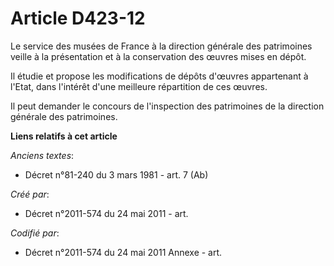 # Article D423-12

Le service des musées de France à la direction générale des patrimoines veille à la présentation et à la conservation des
œuvres mises en dépôt.

Il étudie et propose les modifications de dépôts d'œuvres appartenant à l'Etat, dans l'intérêt d'une meilleure répartition de
ces œuvres.

Il peut demander le concours de l'inspection des patrimoines de la direction générale des patrimoines.

**Liens relatifs à cet article**

_Anciens textes_:

  - Décret n°81-240 du 3 mars 1981 - art. 7 (Ab)

_Créé par_:

  - Décret n°2011-574 du 24 mai 2011  - art.

_Codifié par_:

  - Décret n°2011-574 du 24 mai 2011 Annexe - art.
